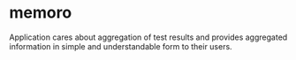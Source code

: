 # memoro
Application cares about aggregation of test results and provides aggregated information in simple and understandable form to their users.
